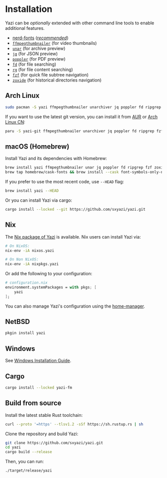 # Installation

Yazi can be _optionally_ extended with other command line tools to enable additional features.

- [nerd-fonts](https://www.nerdfonts.com/) ([_recommended_](./faq.md#i-dont-like-nerdfonts))
- [`ffmpegthumbnailer`](https://github.com/dirkvdb/ffmpegthumbnailer) (for video thumbnails)
- [`unar`](https://theunarchiver.com/command-line) (for archive preview)
- [`jq`](https://jqlang.github.io/jq/) (for JSON preview)
- [`poppler`](https://poppler.freedesktop.org/) (for PDF preview)
- [`fd`](https://github.com/sharkdp/fd) (for file searching)
- [`rg`](https://github.com/BurntSushi/ripgrep) (for file content searching)
- [`fzf`](https://github.com/junegunn/fzf) (for quick file subtree navigation)
- [`zoxide`](https://github.com/ajeetdsouza/zoxide) (for historical directories navigation)

## Arch Linux

```bash
sudo pacman -S yazi ffmpegthumbnailer unarchiver jq poppler fd ripgrep fzf zoxide
```

If you want to use the latest git version, you can install it from [AUR](https://aur.archlinux.org/packages/yazi-git/) or [Arch Linux CN](https://github.com/archlinuxcn/repo/):

```bash
paru -S yazi-git ffmpegthumbnailer unarchiver jq poppler fd ripgrep fzf zoxide
```

## macOS (Homebrew)

Install Yazi and its dependencies with Homebrew:

```bash
brew install yazi ffmpegthumbnailer unar jq poppler fd ripgrep fzf zoxide
brew tap homebrew/cask-fonts && brew install --cask font-symbols-only-nerd-font
```

If you prefer to use the most recent code, use `--HEAD` flag:

```bash
brew install yazi --HEAD
```

Or you can install Yazi via cargo:

```bash
cargo install --locked --git https://github.com/sxyazi/yazi.git
```

## Nix

The [Nix package of Yazi](https://search.nixos.org/packages?channel=unstable&show=yazi) is available. Nix users can install Yazi via:

```bash
# On NixOS:
nix-env -iA nixos.yazi

# On Non NixOS:
nix-env -iA nixpkgs.yazi
```

Or add the following to your configuration:

```nix
# configuration.nix
environment.systemPackages = with pkgs; [
	yazi
];
```

You can also manage Yazi's configuration using the
[home-manager](https://nix-community.github.io/home-manager/options.html#opt-programs.yazi.enable).

## NetBSD

```bash
pkgin install yazi
```

## Windows

See [Windows Installation Guide](https://github.com/sxyazi/yazi/wiki/Windows-Installation-Guide).

## Cargo

```bash
cargo install --locked yazi-fm
```

## Build from source

Install the latest stable Rust toolchain:

```bash
curl --proto '=https' --tlsv1.2 -sSf https://sh.rustup.rs | sh
```

Clone the repository and build Yazi:

```bash
git clone https://github.com/sxyazi/yazi.git
cd yazi
cargo build --release
```

Then, you can run:

```bash
./target/release/yazi
```
